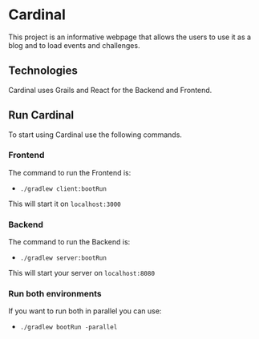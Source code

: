 # Cardinal

This project is an informative webpage that allows the users to use it as a blog and to load events and challenges.

## Technologies

Cardinal uses Grails and React for the Backend and Frontend.

## Run Cardinal

To start using Cardinal use the following commands.

### Frontend

The command to run the Frontend is:

- `./gradlew client:bootRun`

This will start it on `localhost:3000`

### Backend

The command to run the Backend is:

- `./gradlew server:bootRun`

This will start your server on `localhost:8080`


### Run both environments

If you want to run both in parallel you can use:

- `./gradlew bootRun -parallel`
